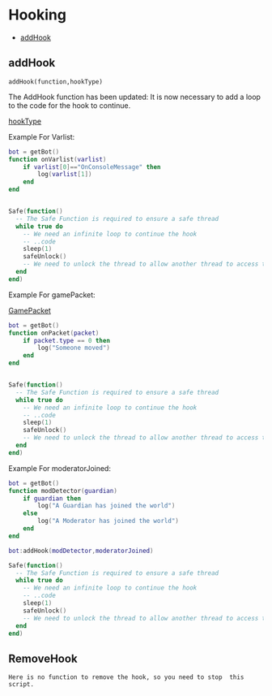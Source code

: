 # Hooking
* [addHook](#addhook)

## addHook
`addHook(function,hookType) `

The AddHook function has been updated: It is now necessary to add a loop to the code for the hook to continue.

[hookType](Structs.md#hookType)

Example For Varlist:
```lua
bot = getBot()
function onVarlist(varlist)
    if varlist[0]=="OnConsoleMessage" then
        log(varlist[1])
    end
end


Safe(function()
  -- The Safe Function is required to ensure a safe thread
  while true do
    -- We need an infinite loop to continue the hook
    -- ..code
    sleep(1)
    safeUnlock()
    -- We need to unlock the thread to allow another thread to access the hook function
  end
end)

```

Example For gamePacket:

[GamePacket](Structs.md#GamePacket)

```lua
bot = getBot()
function onPacket(packet) 
    if packet.type == 0 then
        log("Someone moved")
    end
end


Safe(function()
  -- The Safe Function is required to ensure a safe thread
  while true do
    -- We need an infinite loop to continue the hook
    -- ..code
    sleep(1)
    safeUnlock()
    -- We need to unlock the thread to allow another thread to access the hook function
  end
end)
```


Example For moderatorJoined:
```lua
bot = getBot()
function modDetector(guardian)
    if guardian then
        log("A Guardian has joined the world")
    else
        log("A Moderator has joined the world")
    end
end

bot:addHook(modDetector,moderatorJoined)

Safe(function()
  -- The Safe Function is required to ensure a safe thread
  while true do
    -- We need an infinite loop to continue the hook
    -- ..code
    sleep(1)
    safeUnlock()
    -- We need to unlock the thread to allow another thread to access the hook function
  end
end)
```

## RemoveHook
```Here is no function to remove the hook, so you need to stop  this script.```
